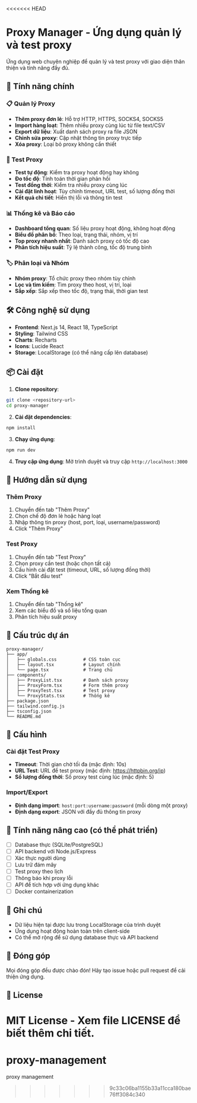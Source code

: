 <<<<<<< HEAD
# Proxy Manager - Ứng dụng quản lý và test proxy

Ứng dụng web chuyên nghiệp để quản lý và test proxy với giao diện thân thiện và tính năng đầy đủ.

## 🚀 Tính năng chính

### 📋 Quản lý Proxy
- **Thêm proxy đơn lẻ**: Hỗ trợ HTTP, HTTPS, SOCKS4, SOCKS5
- **Import hàng loạt**: Thêm nhiều proxy cùng lúc từ file text/CSV
- **Export dữ liệu**: Xuất danh sách proxy ra file JSON
- **Chỉnh sửa proxy**: Cập nhật thông tin proxy trực tiếp
- **Xóa proxy**: Loại bỏ proxy không cần thiết

### 🧪 Test Proxy
- **Test tự động**: Kiểm tra proxy hoạt động hay không
- **Đo tốc độ**: Tính toán thời gian phản hồi
- **Test đồng thời**: Kiểm tra nhiều proxy cùng lúc
- **Cài đặt linh hoạt**: Tùy chỉnh timeout, URL test, số lượng đồng thời
- **Kết quả chi tiết**: Hiển thị lỗi và thông tin test

### 📊 Thống kê và Báo cáo
- **Dashboard tổng quan**: Số liệu proxy hoạt động, không hoạt động
- **Biểu đồ phân bố**: Theo loại, trạng thái, nhóm, vị trí
- **Top proxy nhanh nhất**: Danh sách proxy có tốc độ cao
- **Phân tích hiệu suất**: Tỷ lệ thành công, tốc độ trung bình

### 🏷️ Phân loại và Nhóm
- **Nhóm proxy**: Tổ chức proxy theo nhóm tùy chỉnh
- **Lọc và tìm kiếm**: Tìm proxy theo host, vị trí, loại
- **Sắp xếp**: Sắp xếp theo tốc độ, trạng thái, thời gian test

## 🛠️ Công nghệ sử dụng

- **Frontend**: Next.js 14, React 18, TypeScript
- **Styling**: Tailwind CSS
- **Charts**: Recharts
- **Icons**: Lucide React
- **Storage**: LocalStorage (có thể nâng cấp lên database)

## 📦 Cài đặt

1. **Clone repository**:
```bash
git clone <repository-url>
cd proxy-manager
```

2. **Cài đặt dependencies**:
```bash
npm install
```

3. **Chạy ứng dụng**:
```bash
npm run dev
```

4. **Truy cập ứng dụng**:
Mở trình duyệt và truy cập `http://localhost:3000`

## 🎯 Hướng dẫn sử dụng

### Thêm Proxy
1. Chuyển đến tab "Thêm Proxy"
2. Chọn chế độ đơn lẻ hoặc hàng loạt
3. Nhập thông tin proxy (host, port, loại, username/password)
4. Click "Thêm Proxy"

### Test Proxy
1. Chuyển đến tab "Test Proxy"
2. Chọn proxy cần test (hoặc chọn tất cả)
3. Cấu hình cài đặt test (timeout, URL, số lượng đồng thời)
4. Click "Bắt đầu test"

### Xem Thống kê
1. Chuyển đến tab "Thống kê"
2. Xem các biểu đồ và số liệu tổng quan
3. Phân tích hiệu suất proxy

## 📁 Cấu trúc dự án

```
proxy-manager/
├── app/
│   ├── globals.css          # CSS toàn cục
│   ├── layout.tsx           # Layout chính
│   └── page.tsx             # Trang chủ
├── components/
│   ├── ProxyList.tsx        # Danh sách proxy
│   ├── ProxyForm.tsx        # Form thêm proxy
│   ├── ProxyTest.tsx        # Test proxy
│   └── ProxyStats.tsx       # Thống kê
├── package.json
├── tailwind.config.js
├── tsconfig.json
└── README.md
```

## 🔧 Cấu hình

### Cài đặt Test Proxy
- **Timeout**: Thời gian chờ tối đa (mặc định: 10s)
- **URL Test**: URL để test proxy (mặc định: https://httpbin.org/ip)
- **Số lượng đồng thời**: Số proxy test cùng lúc (mặc định: 5)

### Import/Export
- **Định dạng import**: `host:port:username:password` (mỗi dòng một proxy)
- **Định dạng export**: JSON với đầy đủ thông tin proxy

## 🚀 Tính năng nâng cao (có thể phát triển)

- [ ] Database thực (SQLite/PostgreSQL)
- [ ] API backend với Node.js/Express
- [ ] Xác thực người dùng
- [ ] Lưu trữ đám mây
- [ ] Test proxy theo lịch
- [ ] Thông báo khi proxy lỗi
- [ ] API để tích hợp với ứng dụng khác
- [ ] Docker containerization

## 📝 Ghi chú

- Dữ liệu hiện tại được lưu trong LocalStorage của trình duyệt
- Ứng dụng hoạt động hoàn toàn trên client-side
- Có thể mở rộng để sử dụng database thực và API backend

## 🤝 Đóng góp

Mọi đóng góp đều được chào đón! Hãy tạo issue hoặc pull request để cải thiện ứng dụng.

## 📄 License

MIT License - Xem file LICENSE để biết thêm chi tiết.
=======
# proxy-management
proxy management 
>>>>>>> 9c33c06ba1155b33a11cca180bae76ff3084c340
